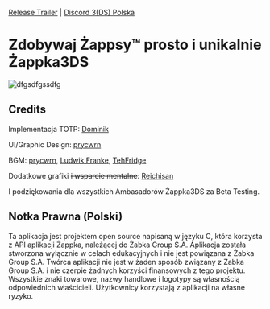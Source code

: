 [Release Trailer](https://www.youtube.com/watch?v=NXumTBJQcIE)  |  [Discord 3(DS) Polska](http://discord.gg/Rxf9FR9DaS)

# Zdobywaj Żappsy™ prosto i unikalnie Żappka3DS

![dfgsdfgssdfg](https://github.com/user-attachments/assets/5b1f3040-feec-4fc8-9c78-f5d646f19fa9)


## Credits
Implementacja TOTP: [Dominik](https://github.com/domints) 

UI/Graphic Design: [prycwrn](https://prycwrn.space/)

BGM: [prycwrn](https://prycwrn.space/), [Ludwik Franke](https://soundcloud.com/ludwikfranke_crazy), [TehFridge](https://linktr.ee/tehfridge)

Dodatkowe grafiki ~~i wsparcie mentalne~~: [Reichisan](https://www.twitch.tv/reichisan)

I podziękowania dla wszystkich Ambasadorów Żappka3DS za Beta Testing.

## Notka Prawna (Polski)
Ta aplikacja jest projektem open source napisaną w języku C, która korzysta z API aplikacji Żappka, należącej do Żabka Group S.A. Aplikacja została stworzona wyłącznie w celach edukacyjnych i nie jest powiązana z Żabka Group S.A. Twórca aplikacji nie jest w żaden sposób związany z Żabka Group S.A. i nie czerpie żadnych korzyści finansowych z tego projektu. Wszystkie znaki towarowe, nazwy handlowe i logotypy są własnością odpowiednich właścicieli. Użytkownicy korzystają z aplikacji na własne ryzyko.
